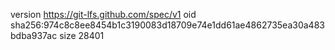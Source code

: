 version https://git-lfs.github.com/spec/v1
oid sha256:974c8c8ee8454b1c3190083d18709e74e1dd61ae4862735ea30a483bdba937ac
size 28401
